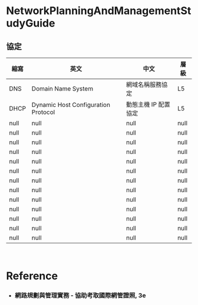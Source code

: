 NetworkPlanningAndManagementStudyGuide
=====
協定
---
| 縮寫 | 英文 | 中文 | 層級 |
| --- | --- | --- | --- |
| DNS | Domain Name System | 網域名稱服務協定 | L5 |
| DHCP | Dynamic Host Configuration Protocol | 動態主機 IP 配置協定 | L5 |
| null | null | null | null |
| null | null | null | null |
| null | null | null | null |
| null | null | null | null |
| null | null | null | null |
| null | null | null | null |
| null | null | null | null |
| null | null | null | null |
| null | null | null | null |
| null | null | null | null |
| null | null | null | null |
| null | null | null | null |
| null | null | null | null |
<br />

Reference
=====
* ### 網路規劃與管理實務 - 協助考取國際網管證照, 3e
